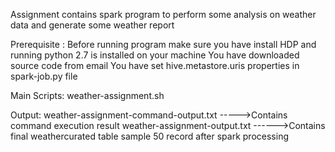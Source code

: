 
Assignment contains spark program to perform some analysis on weather data and generate some weather report

Prerequisite :
Before running program make sure you have install HDP and running
python 2.7 is installed on your machine
You have downloaded source code from email
You have set hive.metastore.uris properties in spark-job.py file

Main Scripts:
weather-assignment.sh


Output:
weather-assignment-command-output.txt  ----->Contains command execution result
weather-assignment-output.txt          ------>Contains final weathercurated table sample 50 record after spark processing


